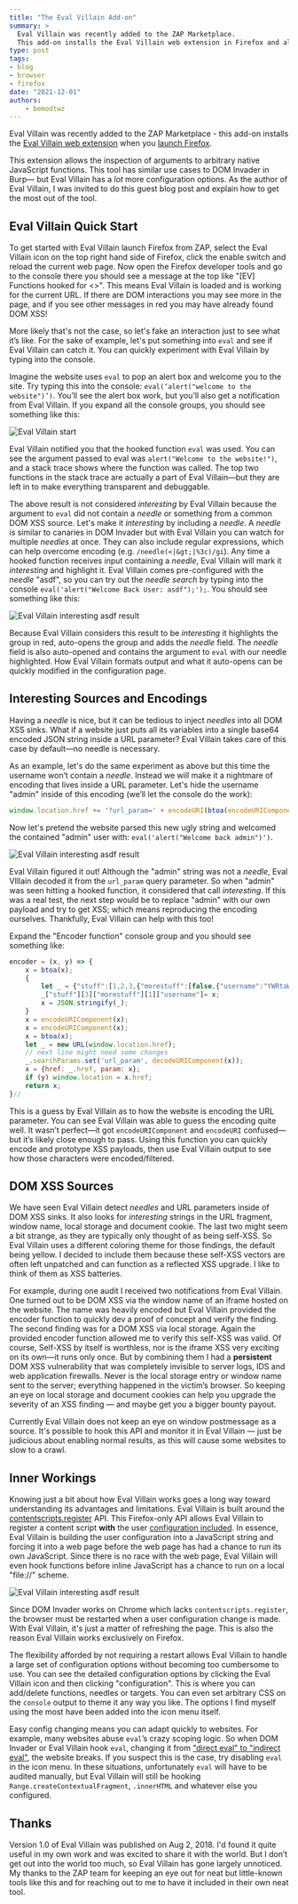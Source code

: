 ```yaml
---
title: "The Eval Villain Add-on"
summary: >
  Eval Villain was recently added to the ZAP Marketplace.
  This add-on installs the Eval Villain web extension in Firefox and allows the inspection of arguments to arbitrary native JavaScript functions.
type: post
tags:
- blog
- browser
- firefox
date: "2021-12-01"
authors: 
    - bemodtwz
---
```

Eval Villain was recently added to the ZAP Marketplace - this add-on installs the 
[Eval Villain web extension](https://addons.mozilla.org/en-GB/firefox/addon/eval-villain/) when you 
[launch Firefox](/blog/2021-11-26-launching-browsers-with-extensions/).

This extension allows the inspection of arguments to arbitrary native JavaScript functions. This tool has similar use cases to DOM Invader in Burp— but Eval Villain has a *lot* more configuration options. As the author of Eval Villain, I was invited to do this guest blog post and explain how to get the most out of the tool.

## Eval Villain Quick Start 

To get started with Eval Villain launch Firefox from ZAP, select the Eval Villain icon on the top right hand side of Firefox, click the enable switch and reload the current web page. Now open the Firefox developer tools and go to the console there you should see a message at the top like "[EV] Functions hooked for <<url>>". This means Eval Villain is loaded and is working for the current URL. If there are DOM interactions you may see more in the page, and if you see other messages in red you may have already found DOM XSS!

More likely that's not the case, so let's fake an interaction just to see what it’s like. For the sake of example, let's put something into `eval` and see if Eval Villain can catch it. You can quickly experiment with Eval Villain by typing into the console.

Imagine the website uses `eval` to pop an alert box and welcome you to the site. Try typing this into the console: `eval(‘alert("welcome to the website")’)`. You’ll see the alert box work, but you’ll also get a notification from Eval Villain. If you expand all the console groups, you should see something like this:

![Eval Villain start](images/ev_first.png)

Eval Villain notified you that the hooked function `eval` was used. You can see the argument passed to eval was `alert("Welcome to the website!")`, and a stack trace shows where the function was called. The top two functions in the stack trace are actually a part of Eval Villain—but they are left in to make everything transparent and debuggable.

The above result is not considered *interesting* by Eval Villain because the argument to `eval` did not contain a *needle* or something from a common DOM XSS source. Let's make it *interesting* by including a *needle*. A *needle* is similar to canaries in DOM Invader but with Eval Villain you can watch for multiple *needles* at once. They can also include regular expressions, which can help overcome encoding (e.g. `/needle(<|&gt;|%3c)/gi`). Any time a hooked function receives input containing a *needle*, Eval Villain will mark it *interesting* and highlight it. Eval Villain comes pre-configured with the *needle* "asdf", so you can try out the *needle search* by typing into the console `eval('alert("Welcome Back User: asdf");');`. You should see something like this:

![Eval Villain interesting asdf result](images/ev_quick_interesting2.png)

Because Eval Villain considers this result to be *interesting* it highlights the group in red, auto-opens the group and adds the *needle* field. The *needle* field is also auto-opened and contains the argument to `eval` with our needle highlighted. How Eval Villain formats output and what it auto-opens can be quickly modified in the configuration page.

## Interesting Sources and Encodings

Having a *needle* is nice, but it can be tedious to inject *needles* into all DOM XSS sinks. What if a website just puts all its variables into a single base64 encoded JSON string inside a URL parameter? Eval Villain takes care of this case by default—no needle is necessary.

As an example, let's do the same experiment as above but this time the username won’t contain a *needle*. Instead we will make it a nightmare of encoding that lives inside a URL parameter. Let's hide the username "admin" inside of this encoding (we’ll let the console do the work):

```JavaScript
window.location.href += '?url_param=' + encodeURI(btoa(encodeURIComponent(encodeURI(JSON.stringify({stuff:[1,2,3,{"morestuff":[false,{username:btoa("admin")}]}]})))))
```

Now let's pretend the website parsed this new ugly string and welcomed the contained "admin" user with: `eval('alert("Welcome back admin")')`.

![Eval Villain interesting asdf result](images/ev_encoded1.png)

Eval Villain figured it out! Although the "admin" string was not a *needle*, Eval VIllain decoded it from the `url_param` query parameter. So when "admin" was seen hitting a hooked function, it considered that call *interesting*. If this was a real test, the next step would be to replace "admin" with our own payload and try to get XSS; which means reproducing the encoding ourselves. Thankfully, Eval Villain can help with this too!

Expand the "Encoder function" console group and you should see something like:

```JavaScript
encoder = (x, y) => {
    x = btoa(x);
    {
        let _ = {"stuff":[1,2,3,{"morestuff":[false,{"username":"YWRtaW4="}]}]};
        _["stuff"][3]["morestuff"][1]["username"]= x;
        x = JSON.stringify(_);
    }
    x = encodeURIComponent(x);
    x = encodeURIComponent(x);
    x = btoa(x);
    let _ = new URL(window.location.href);
    // next line might need some changes
    _.searchParams.set('url_param', decodeURIComponent(x));
    x = {href: _.href, param: x};
    if (y) window.location = x.href;
    return x;
}//
```

This is a guess by Eval Villain as to how the website is encoding the URL parameter. You can see Eval Villain was able to guess the encoding quite well. It wasn’t perfect—it got `encodeURIComponent` and `encodeURI` confused—but it’s likely close enough to pass. Using this function you can quickly encode and prototype XSS payloads, then use Eval Villain output to see how those characters were encoded/filtered.

## DOM XSS Sources

We have seen Eval Villain detect *needles* and URL parameters inside of DOM XSS sinks. It also looks for *interesting* strings in the URL fragment, window name, local storage and document cookie. The last two might seem a bit strange, as they are typically only thought of as being self-XSS. So Eval Villain uses a different coloring theme for those findings, the default being yellow. I decided to include them because these self-XSS vectors are often left unpatched and can function as a reflected XSS upgrade. I like to think of them as XSS batteries.

For example, during one audit I received two notifications from Eval Villain. One turned out to be DOM XSS via the window name of an iframe hosted on the website. The name was heavily encoded but Eval Villain provided the encoder function to quickly dev a proof of concept and verify the finding. The second finding was for a DOM XSS via local storage. Again the provided encoder function allowed me to verify this self-XSS was valid. Of course, Self-XSS by itself is worthless, nor is the iframe XSS very exciting on its own—it runs only once. But by combining them I had a __persistent__ DOM XSS vulnerability that was completely invisible to server logs, IDS and web application firewalls. Never is the local storage entry or window name sent to the server; everything happened in the victim’s browser. So keeping an eye on local storage and document cookies can help you upgrade the severity of an XSS finding — and maybe get you a bigger bounty payout.

Currently Eval Villain does not keep an eye on window postmessage as a source. It's possible to hook this API and monitor it in Eval Villain — just be judicious about enabling normal results, as this will cause some websites to slow to a crawl.

## Inner Workings

Knowing just a bit about how Eval Villain works goes a long way toward understanding its advantages and limitations. Eval Villain is built around the [contentscripts.register](https://developer.mozilla.org/en-US/docs/Mozilla/Add-ons/WebExtensions/API/contentScripts/register) API. 
This Firefox-only API allows Eval Villain to register a content script __with__ the user 
[configuration included](https://github.com/swoops/eval_villain/blob/master/src/js/background.js#L349-L357). 
In essence, Eval Villain is building the user configuration into a JavaScript string and forcing it into a web page before the web page has had a chance to run its own JavaScript. Since there is no race with the web page, Eval Villain will even hook functions before inline JavaScript has a chance to run on a local "file://" scheme.

![Eval Villain interesting asdf result](images/ev_inline.png)

Since DOM Invader works on Chrome which lacks `contentscripts.register`, the browser must be restarted when a user configuration change is made. With Eval Villain, it's just a matter of refreshing the page. This is also the reason Eval Villain works exclusively on Firefox.

The flexibility afforded by not requiring a restart allows Eval Villain to handle a large set of configuration options without becoming too cumbersome to use. You can see the detailed configuration options by clicking the Eval Villain icon and then clicking "configuration". This is where you can add/delete functions, needles or targets. You can even set arbitrary CSS on the `console` output to theme it any way you like. The options I find myself using the most have been added into the icon menu itself.

Easy config changing means you can adapt quickly to websites. For example, many websites abuse `eval`’s crazy scoping logic. So when DOM Invader or Eval Villain hook `eval`, changing it from ["direct eval" to "indirect eval"](https://github.com/swoops/eval_villain/issues/2), the website breaks. If you suspect this is the case, try disabling `eval` in the icon menu. In these situations, unfortunately `eval` will have to be audited manually, but Eval Villain will still be hooking `Range.createContextualFragment`, `.innerHTML` and whatever else you configured.

## Thanks

Version 1.0 of Eval Villain was published on Aug 2, 2018. I'd found it quite useful in my own work and was excited to share it with the world. But I don’t get out into the world too much, so Eval Villain has gone largely unnoticed. My thanks to the ZAP team for keeping an eye out for neat but little-known tools like this and for reaching out to me to have it included in their own neat tool.

